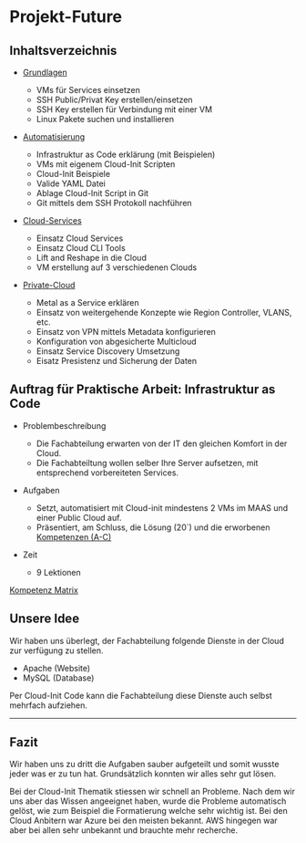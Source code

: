 Projekt-Future
========
## Inhaltsverzeichnis
- [Grundlagen](https://github.com/ask-yo-girl-about-me/Project-Future/tree/main/01_Grundlage)
    - VMs für Services einsetzen
    - SSH Public/Privat Key erstellen/einsetzen
    - SSH Key erstellen für Verbindung mit einer VM
    - Linux Pakete suchen und installieren


- [Automatisierung](https://github.com/ask-yo-girl-about-me/Project-Future/tree/main/02_Automatisierung)
    - Infrastruktur as Code erklärung (mit Beispielen)
    - VMs mit eigenem Cloud-Init Scripten
    - Cloud-Init Beispiele
    - Valide YAML Datei
    - Ablage Cloud-Init Script in Git
    - Git mittels dem SSH Protokoll nachführen
    
- [Cloud-Services](https://github.com/ask-yo-girl-about-me/Project-Future/tree/main/03_Cloud-Services)
    - Einsatz Cloud Services
    - Einsatz Cloud CLI Tools
    - Lift and Reshape in die Cloud
    - VM erstellung auf 3 verschiedenen Clouds

- [Private-Cloud](https://github.com/ask-yo-girl-about-me/Project-Future/tree/main/04_Private-Cloud)
    - Metal as a Service erklären
    - Einsatz von weitergehende Konzepte wie Region Controller, VLANS, etc.
    - Einsatz von VPN mittels Metadata konfigurieren
    - Konfiguration von abgesicherte Multicloud
    - Einsatz Service Discovery Umsetzung
    - Eisatz Presistenz und Sicherung der Daten

## Auftrag für Praktische Arbeit: Infrastruktur as Code
- Problembeschreibung
    - Die Fachabteilung erwarten von der IT den gleichen Komfort in der Cloud.
    - Die Fachabteiltung wollen selber Ihre Server aufsetzen, mit entsprechend vorbereiteten Services.
  
- Aufgaben
    - Setzt, automatisiert mit Cloud-init mindestens 2 VMs im MAAS und einer Public Cloud auf.
    - Präsentiert, am Schluss, die Lösung (20`) und die erworbenen [Kompetenzen (A-C)](https://gitlab.com/ch-tbz-hf/Stud/cnt/-/tree/main/1_Kompetenzmatrix#matrix)
- Zeit
    - 9 Lektionen

[Kompetenz Matrix](https://gitlab.com/ch-tbz-hf/Stud/cnt/-/tree/main/1_Kompetenzmatrix#matrix)

## Unsere Idee

Wir haben uns überlegt, der Fachabteilung folgende Dienste in der Cloud zur verfügung zu stellen.

- Apache (Website)
- MySQL (Database)

Per Cloud-Init Code kann die Fachabteilung diese Dienste auch selbst mehrfach aufziehen.

- - -

## Fazit
Wir haben uns zu dritt die Aufgaben sauber aufgeteilt und somit wusste jeder was er zu tun hat. Grundsätzlich konnten wir alles sehr gut lösen.

Bei der Cloud-Init Thematik stiessen wir schnell an Probleme. Nach dem wir uns aber das Wissen angeeignet haben, wurde die Probleme automatisch gelöst, wie zum Beispiel die Formatierung welche sehr wichtig ist.
Bei den Cloud Anbitern war Azure bei den meisten bekannt. AWS hingegen war aber bei allen sehr unbekannt und brauchte mehr recherche.